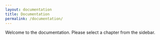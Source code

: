 ```yaml
---
layout: documentation
title: Documentation
permalink: /documentation/
---
```

Welcome to the documentation. Please select a chapter from the sidebar.
